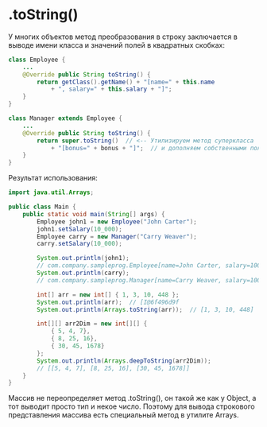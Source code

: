# .toString()

У многих объектов метод преобразования в строку заключается в выводе имени класса и значений полей в квадратных скобках:

```java
class Employee {
    ...
    @Override public String toString() {
        return getClass().getName() + "[name=" + this.name
            + ", salary=" + this.salary + "]";
    }
}

class Manager extends Employee {
    ...
    @Override public String toString() {
        return super.toString()  // <-- Утилизируем метод суперкласса
            + "[bonus=" + bonus + "]";  // и дополняем собственными полями
    }
}
```

Результат использования:

```java
import java.util.Arrays;

public class Main {
    public static void main(String[] args) {
        Employee john1 = new Employee("John Carter");
        john1.setSalary(10_000);
        Employee carry = new Manager("Carry Weaver");
        carry.setSalary(10_000);

        System.out.println(john1);
        // com.company.sampleprog.Employee[name=John Carter, salary=10000]
        System.out.println(carry);
        // com.company.sampleprog.Manager[name=Carry Weaver, salary=10000][bonus=0]

        int[] arr = new int[] { 1, 3, 10, 448 };
        System.out.println(arr);  // [I@6f496d9f
        System.out.println(Arrays.toString(arr));  // [1, 3, 10, 448]

        int[][] arr2Dim = new int[][] {
            { 5, 4, 7},
            { 8, 25, 16},
            { 30, 45, 1678}
        };
        System.out.println(Arrays.deepToString(arr2Dim));
        // [[5, 4, 7], [8, 25, 16], [30, 45, 1678]]
    }
}
```

Массив не переопределяет метод .toString(), он такой же как у Object, а тот выводит просто тип и некое число. Поэтому для вывода строкового представления массива есть специальный метод в утилите Arrays.

